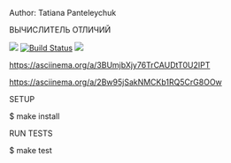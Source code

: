
Author: Tatiana Panteleychuk

ВЫЧИСЛИТЕЛЬ ОТЛИЧИЙ

<a href="https://codeclimate.com/github/Aresla/frontend-project-lvl2/maintainability"><img src="https://api.codeclimate.com/v1/badges/90d9f8118592442d6e4c/maintainability" /></a> [![Build Status](https://travis-ci.org/Aresla/frontend-project-lvl2.svg?branch=master)](https://travis-ci.org/Aresla/frontend-project-lvl2) <a href="https://codeclimate.com/github/Aresla/frontend-project-lvl2/test_coverage"><img src="https://api.codeclimate.com/v1/badges/90d9f8118592442d6e4c/test_coverage" /></a>


https://asciinema.org/a/3BUmjbXjy76TrCAUDtT0U2IPT

https://asciinema.org/a/2Bw95jSakNMCKb1RQ5CrG8OOw

SETUP

$ make install

RUN TESTS

$ make test



